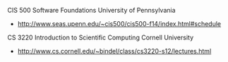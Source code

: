 
CIS 500 Software Foundations University of Pennsylvania
- http://www.seas.upenn.edu/~cis500/cis500-f14/index.html#schedule

CS 3220 Introduction to Scientific Computing Cornell University
- http://www.cs.cornell.edu/~bindel/class/cs3220-s12/lectures.html



